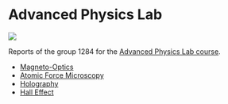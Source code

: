 # Advanced Physics Lab

![](https://www.uni-ulm.de/fileadmin/website_uni_ulm/Corporate_Design/logo/CMYK/gif/logo_30_CMYK.gif)

Reports of the group 1284 for the [Advanced Physics Lab course](https://www.uni-ulm.de/en/nawi/physics/students/studying/physics-advanced-laboratory/
).

* [Magneto-Optics](https://www.uni-ulm.de/fileadmin/website_uni_ulm/nawi.physik/Magneto_-_optics_Instructions.pdf)
* [Atomic Force Microscopy](https://www.uni-ulm.de/fileadmin/website_uni_ulm/nawi.physik/AFM_-_Instruction_Notes2.pdf)
* [Holography](https://www.uni-ulm.de/fileadmin/website_uni_ulm/nawi.physik/Holography-Instructions.pdf)
* [Hall Effect](https://www.uni-ulm.de/fileadmin/website_uni_ulm/nawi.physik/Hall_Effect-Instructions.pdf)
